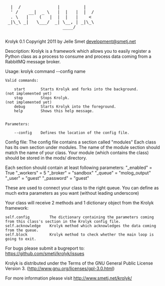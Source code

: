 <pre>

  |  /              |         |    
  ' /    __|  _ \   |  |   |  |  / 
  . \   |    (   |  |  |   |    <  
 _|\_\ _|   \___/  _| \__, | _|\_\ 
                      ____/    

</pre>

Krolyk 0.1 Copyright 2011 by Jelle Smet <development@smetj.net>

Description:
    Krolyk is a framework which allows you to easily register a Python class as a process 
    to consume and process data coming from a RabbitMQ message broker.
    
Usage:
    krolyk command --config name
    
    Valid commands:

        start       Starts Krolyk and forks into the background.        (not implemented yet)
        stop        Stops Krolyk.                                       (not implemented yet)
        debug       Starts Krolyk into the foreground.
        help        Shows this help message.
    

    Parameters:

        --config    Defines the location of the config file.

Config file:
The config file contains a section called "modules"
Each class has its own section under modules.  The name of the module section should match the name of your class.
Your module (which contains the class) should be stored in the mods/ directory.

Each section should contain at least following parameters:
            "_enabled"       = True
        "_workers"       = 5
        "_broker"        = "sandbox"
        "_queue"         = "molog_output"
        "_user"          = "guest"
        "_password"      = "guest"

These are used to connect your class to the right queue.
You can define as much extra parameters as you want (without leading underscore)

Your class will receive 2 methods and 1 dictionary object from the Krolyk framework:

    self.config         The dictionary containing the parameters coming from this class's section in the Krolyk config file.
    self.acknowledge    Krolyk method which acknowledges the data coming from the queue.
    self.block          Krolyk method to check whether the main loop is going to exit.


For bugs please submit a bugreport to: 
    https://github.com/smetj/krolyk/issues


Krolyk is distributed under the Terms of the GNU General Public License Version 3. (http://www.gnu.org/licenses/gpl-3.0.html)

For more information please visit http://www.smetj.net/krolyk/
